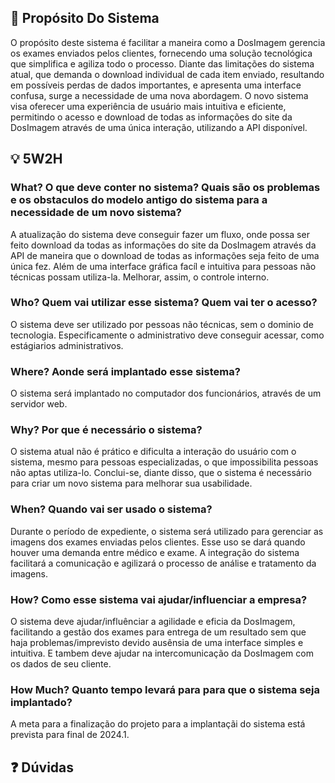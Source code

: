 ## 📄 Propósito Do Sistema
  O propósito deste sistema é facilitar a maneira como a DosImagem gerencia os exames enviados pelos clientes, fornecendo uma solução tecnológica que simplifica e agiliza todo o processo. Diante das limitações do sistema atual, que demanda o download individual de cada item enviado, resultando em possíveis perdas de dados importantes, e apresenta uma interface confusa, surge a necessidade de uma nova abordagem. O novo sistema visa oferecer uma experiência de usuário mais intuitiva e eficiente, permitindo o acesso e download de todas as informações do site da DosImagem através de uma única interação, utilizando a API disponível.

## 💡 5W2H
### What? O que deve conter no sistema? Quais são os problemas e os obstaculos do modelo antigo do sistema para a necessidade de um novo sistema?
  A atualização do sistema deve conseguir fazer um fluxo, onde possa ser feito download da todas as informações do site da DosImagem através da API de maneira que o download de todas as informações seja feito de uma única fez. Além de uma interface gráfica facíl e intuitiva para pessoas não técnicas possam utiliza-la. Melhorar, assim, o controle interno.

### Who? Quem vai utilizar esse sistema? Quem vai ter o acesso?
  O sistema deve ser utilizado por pessoas não técnicas, sem o dominio de tecnologia. Especificamente o administrativo deve conseguir acessar, como estágiarios administrativos.

### Where?  Aonde será implantado esse sistema?
  O sistema será implantado no computador dos funcionários, através de um servidor web.

### Why? Por que é necessário o sistema?
  O sistema atual não é prático e dificulta a interação do usuário com o sistema, mesmo para pessoas especializadas, o que impossibilita pessoas não aptas utiliza-lo. Conclui-se, diante disso, que o sistema é necessário para criar um novo sistema para melhorar sua usabilidade.

### When? Quando vai ser usado o sistema?
  Durante o período de expediente, o sistema será utilizado para gerenciar as imagens dos exames enviadas pelos clientes. Esse uso se dará quando houver uma demanda entre médico e exame. A integração do sistema facilitará a comunicação e agilizará o processo de análise e tratamento da imagens. 

### How? Como esse sistema vai ajudar/influenciar a empresa?
 O sistema deve ajudar/influênciar a agilidade e eficia da DosImagem, facilitando a gestão dos exames para entrega de um resultado sem que haja problemas/imprevisto devido ausênsia de uma interface simples e intuitiva. E tambem deve ajudar na intercomunicação da DosImagem com os dados de seu cliente. 

### How Much? Quanto tempo levará para para que o sistema seja implantado?
A meta para a finalização do projeto para a implantaçãi do sistema está prevista para final de 2024.1.

## ❓ Dúvidas
